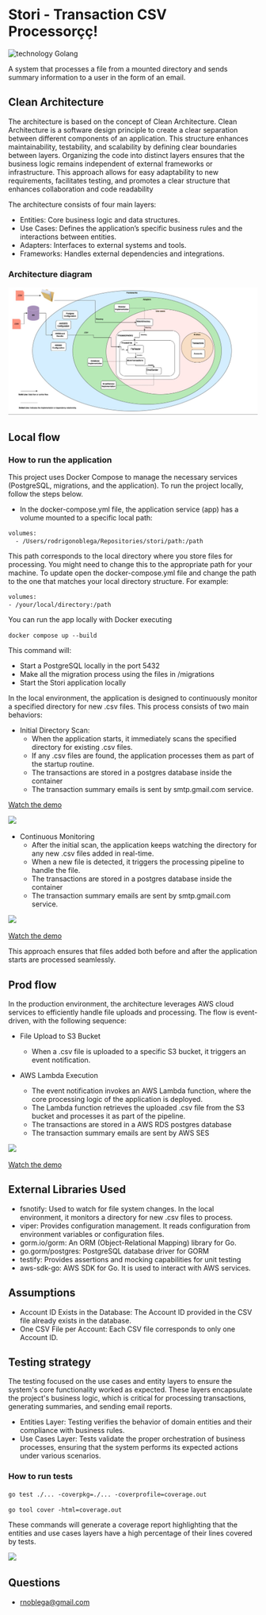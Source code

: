 # Stori - Transaction CSV Processorçç!

![technology Golang](https://img.shields.io/badge/technology-Golang-blue.svg)

A system that processes a file from a mounted directory and sends summary information to a user in the form of an email.

## Clean Architecture

The architecture is based on the concept of Clean Architecture. Clean Architecture is a software design principle to create a clear separation between different components of an application. This structure enhances maintainability, testability, and scalability by defining clear boundaries between layers. Organizing the code into distinct layers ensures that the business logic remains independent of external frameworks or infrastructure. This approach allows for easy adaptability to new requirements, facilitates testing, and promotes a clear structure that enhances collaboration and code readability

The architecture consists of four main layers:

- Entities: Core business logic and data structures.
- Use Cases: Defines the application’s specific business rules and the interactions between entities.
- Adapters: Interfaces to external systems and tools.
- Frameworks: Handles external dependencies and integrations.

### Architecture diagram

![](static/StoriCleanArch.jpg)

## Local flow

### How to run the application

This project uses Docker Compose to manage the necessary services (PostgreSQL, migrations, and the application). To run the project locally, follow the steps below.

- In the docker-compose.yml file, the application service (app) has a volume mounted to a specific local path:
```
volumes:
  - /Users/rodrigonoblega/Repositories/stori/path:/path
```
This path corresponds to the local directory where you store files for processing. You might need to change this to the appropriate path for your machine.
To update open the docker-compose.yml file and change the path to the one that matches your local directory structure. For example:
  ```
volumes:
  - /your/local/directory:/path
  ```

You can run the app locally with Docker executing

```docker compose up --build ```

This command will:
- Start a PostgreSQL locally in the port 5432
- Make all the migration process using the files in /migrations
- Start the Stori application locally

In the local environment, the application is designed to continuously monitor a specified directory for new .csv files. This process consists of two main behaviors:

- Initial Directory Scan:
  - When the application starts, it immediately scans the specified directory for existing .csv files.
  - If any .csv files are found, the application processes them as part of the startup routine.
  - The transactions are stored in a postgres database inside the container
  - The transaction summary emails is sent by smtp.gmail.com service.

[Watch the demo](https://www.loom.com/share/4b8f3bd4b2a34413bc453aeaace937f5)

![](static/StoriLocalDirectoryFlow.jpg)

- Continuous Monitoring
  - After the initial scan, the application keeps watching the directory for any new .csv files added in real-time.
  - When a new file is detected, it triggers the processing pipeline to handle the file.
  - The transactions are stored in a postgres database inside the container
  - The transaction summary emails are sent by smtp.gmail.com service.

![](static/StoriLocalWatcherFlow.jpg)

[Watch the demo](https://www.loom.com/share/8cbe21072b8248cabcb0d809fd9e57ab)

This approach ensures that files added both before and after the application starts are processed seamlessly.

## Prod flow

In the production environment, the architecture leverages AWS cloud services to efficiently handle file uploads and processing. The flow is event-driven, with the following sequence:

- File Upload to S3 Bucket
    - When a .csv file is uploaded to a specific S3 bucket, it triggers an event notification.
  
- AWS Lambda Execution
    - The event notification invokes an AWS Lambda function, where the core processing logic of the application is deployed.
    - The Lambda function retrieves the uploaded .csv file from the S3 bucket and processes it as part of the pipeline.
    - The transactions are stored in a AWS RDS postgres database
    - The transaction summary emails are sent by AWS SES

![](static/StoriProdAWSFlow.jpg)

[Watch the demo](https://www.loom.com/share/0709901cfb1f47e7bf1e803e8ee3584f) 

## External Libraries Used

- fsnotify: Used to watch for file system changes. In the local environment, it monitors a directory for new .csv files to process.
- viper: Provides configuration management. It reads configuration from environment variables or configuration files.
- gorm.io/gorm: An ORM (Object-Relational Mapping) library for Go.
- go.gorm/postgres: PostgreSQL database driver for GORM
- testify: Provides assertions and mocking capabilities for unit testing
- aws-sdk-go: AWS SDK for Go. It is used to interact with AWS services.

## Assumptions
- Account ID Exists in the Database: The Account ID provided in the CSV file already exists in the database.
- One CSV File per Account: Each CSV file corresponds to only one Account ID.


## Testing strategy

The testing focused on the use cases and entity layers to ensure the system's core functionality worked as expected. These layers encapsulate the project's business logic, which is critical for processing transactions, generating summaries, and sending email reports.

- Entities Layer: Testing verifies the behavior of domain entities and their compliance with business rules.
- Use Cases Layer: Tests validate the proper orchestration of business processes, ensuring that the system performs its expected actions under various scenarios.

### How to run tests

```go test ./... -coverpkg=./... -coverprofile=coverage.out```

```go tool cover -html=coverage.out```

These commands will generate a coverage report highlighting that the entities and use cases layers have a high percentage of their lines covered by tests.

![](static/CodeCoverage.jpg)

## Questions

* [rnoblega@gmail.com](rnoblega@gmail.com)


